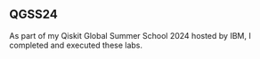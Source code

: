 ## QGSS24
As part of my Qiskit Global Summer School 2024 hosted by IBM, I completed and executed these labs.
